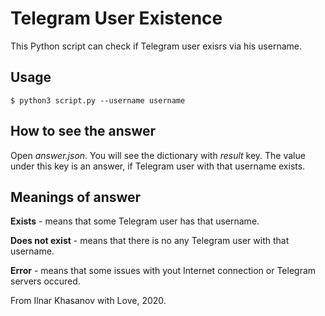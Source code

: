 # Telegram User Existence

This Python script can check if Telegram user exisrs via his username.

## Usage
```
$ python3 script.py --username username
```

## How to see the answer
Open *answer.json*. You will see the dictionary with *result* key. The value under this key is an answer, if Telegram user with that username exists.

## Meanings of answer

**Exists** - means that some Telegram user has that username.

**Does not exist** - means that there is no any Telegram user with that username.

**Error** - means that some issues with yout Internet connection or Telegram servers occured.

From Ilnar Khasanov with Love, 2020.
